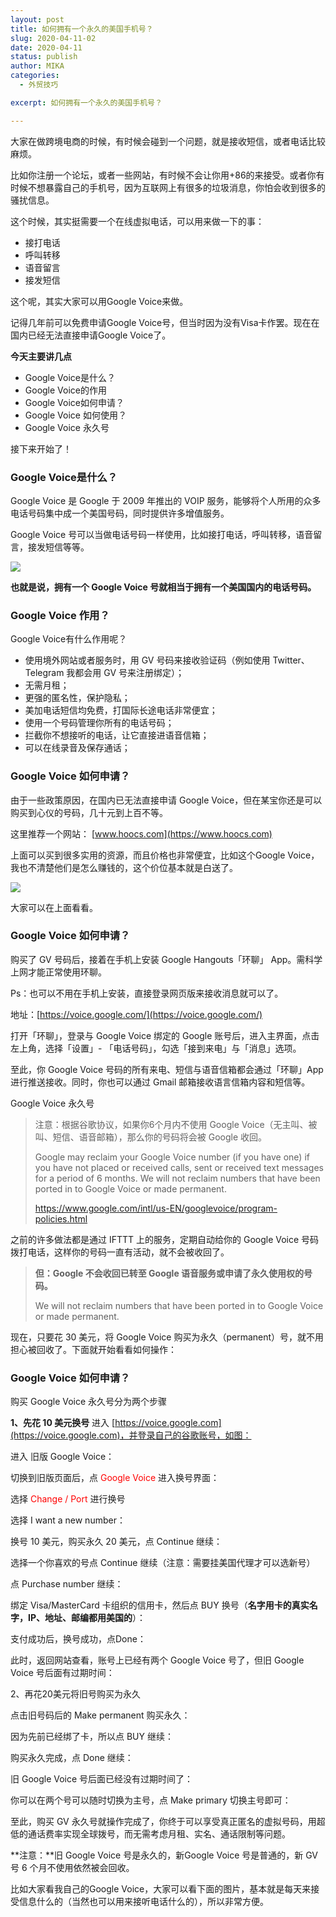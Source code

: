 ```yaml
---
layout: post
title: 如何拥有一个永久的美国手机号？
slug: 2020-04-11-02
date: 2020-04-11
status: publish
author: MIKA
categories: 
  - 外贸技巧

excerpt: 如何拥有一个永久的美国手机号？

---
```


大家在做跨境电商的时候，有时候会碰到一个问题，就是接收短信，或者电话比较麻烦。

比如你注册一个论坛，或者一些网站，有时候不会让你用+86的来接受。或者你有时候不想暴露自己的手机号，因为互联网上有很多的垃圾消息，你怕会收到很多的骚扰信息。

这个时候，其实挺需要一个在线虚拟电话，可以用来做一下的事：

- 接打电话
- 呼叫转移
- 语音留言
- 接发短信

这个呢，其实大家可以用Google Voice来做。

记得几年前可以免费申请Google Voice号，但当时因为没有Visa卡作罢。现在在国内已经无法直接申请Google Voice了。

**今天主要讲几点**
- Google Voice是什么？
- Google Voice的作用
- Google Voice如何申请？
- Google Voice 如何使用？
- Google Voice 永久号

接下来开始了！

### Google Voice是什么？

Google Voice 是 Google 于 2009 年推出的 VOIP 服务，能够将个人所用的众多电话号码集中成一个美国号码，同时提供许多增值服务。

Google Voice 号可以当做电话号码一样使用，比如接打电话，呼叫转移，语音留言，接发短信等等。

![](./GoogleSkill/googole_voice/01.png)

**也就是说，拥有一个 Google Voice 号就相当于拥有一个美国国内的电话号码。**

### Google Voice 作用？

Google Voice有什么作用呢？

- 使用境外网站或者服务时，用 GV 号码来接收验证码（例如使用 Twitter、Telegram 我都会用 GV 号来注册绑定）；
- 无需月租；
- 更强的匿名性，保护隐私；
- 美加电话短信均免费，打国际长途电话非常便宜；
- 使用一个号码管理你所有的电话号码；
- 拦截你不想接听的电话，让它直接进语音信箱；
- 可以在线录音及保存通话；

### Google Voice 如何申请？

由于一些政策原因，在国内已无法直接申请 Google Voice，但在某宝你还是可以购买到心仪的号码，几十元到上百不等。

这里推荐一个网站： [www.hoocs.com](https://www.hoocs.com)

上面可以买到很多实用的资源，而且价格也非常便宜，比如这个Google Voice，我也不清楚他们是怎么赚钱的，这个价位基本就是白送了。

![](./GoogleSkill/googole_voice/02.png)

大家可以在上面看看。



### Google Voice 如何申请？

购买了 GV 号码后，接着在手机上安装  Google Hangouts「环聊」 App。需科学上网才能正常使用环聊。

Ps：也可以不用在手机上安装，直接登录网页版来接收消息就可以了。

地址：[https://voice.google.com/](https://voice.google.com/)

打开「环聊」，登录与 Google Voice 绑定的 Google 账号后，进入主界面，点击左上角，选择「设置」- 「电话号码」，勾选「接到来电」与「消息」选项。

至此，你 Google Voice 号码的所有来电、短信与语音信箱都会通过「环聊」App 进行推送接收。同时，你也可以通过 Gmail 邮箱接收语言信箱内容和短信等。

Google Voice 永久号

>
>注意：根据谷歌协议，如果你6个月内不使用 Google Voice（无主叫、被叫、短信、语音邮箱），那么你的号码将会被 Google 收回。
>
>Google may reclaim your Google Voice number (if you have one) if you have not placed or received calls, sent or received text messages for a period of 6 months. We will not 
>reclaim numbers that have been ported in to Google Voice or made permanent.
>
>https://www.google.com/intl/us-EN/googlevoice/program-policies.html


之前的许多做法都是通过 IFTTT 上的服务，定期自动给你的 Google Voice 号码拨打电话，这样你的号码一直有活动，就不会被收回了。

>**但：Google 不会收回已转至 Google 语音服务或申请了永久使用权的号码。**
>
>We will not reclaim numbers that have been ported in to Google Voice or made permanent.

现在，只要花 30 美元，将 Google Voice 购买为永久（permanent）号，就不用担心被回收了。下面就开始看看如何操作：

### Google Voice 如何申请？

购买 Google Voice 永久号分为两个步骤

**1、先花 10 美元换号**
进入 [https://voice.google.com](https://voice.google.com)，并登录自己的谷歌账号，如图：

[](./GoogleSkill/googole_voice/03.png)

进入 旧版 Google Voice：

[](./GoogleSkill/googole_voice/04.png)

切换到旧版页面后，点 <font color=red>Google Voice</font> 进入换号界面：

[](./GoogleSkill/googole_voice/05.png)

选择 <font color=red>Change / Port</font> 进行换号

[](./GoogleSkill/googole_voice/06.png)

选择 I want a new number：

[](./GoogleSkill/googole_voice/07.png)

换号 10 美元，购买永久 20 美元，点 Continue 继续：

[](./GoogleSkill/googole_voice/08.png)

选择一个你喜欢的号点 Continue 继续（注意：需要挂美国代理才可以选新号）

[](./GoogleSkill/googole_voice/09.png)

点 Purchase number 继续：

[](./GoogleSkill/googole_voice/10.png)

绑定 Visa/MasterCard 卡组织的信用卡，然后点 BUY 换号（**名字用卡的真实名字，IP、地址、邮编都用美国的**）：

[](./GoogleSkill/googole_voice/11.png)

支付成功后，换号成功，点Done：

[](./GoogleSkill/googole_voice/12.png)

此时，返回网站查看，账号上已经有两个 Google Voice 号了，但旧 Google Voice 号后面有过期时间：

[](./GoogleSkill/googole_voice/13.png)

2、再花20美元将旧号购买为永久

点击旧号码后的 Make permanent 购买永久：

[](./GoogleSkill/googole_voice/14.png)

因为先前已经绑了卡，所以点 BUY 继续：

[](./GoogleSkill/googole_voice/15.png)

购买永久完成，点 Done 继续：

[](./GoogleSkill/googole_voice/16.png)

旧 Google Voice 号后面已经没有过期时间了：

[](./GoogleSkill/googole_voice/17.png)

你可以在两个号可以随时切换为主号，点 Make primary 切换主号即可：

[](./GoogleSkill/googole_voice/18.png)

至此，购买 GV 永久号就操作完成了，你终于可以享受真正匿名的虚拟号码，用超低的通话费率实现全球拨号，而无需考虑月租、实名、通话限制等问题。

**注意：**旧 Google Voice 号是永久的，新Google Voice 号是普通的，新 GV 号 6 个月不使用依然被会回收。

比如大家看我自己的Google Voice，大家可以看下面的图片，基本就是每天来接受信息什么的（当然也可以用来接听电话什么的），所以非常方便。

[](./GoogleSkill/googole_voice/19.png)




